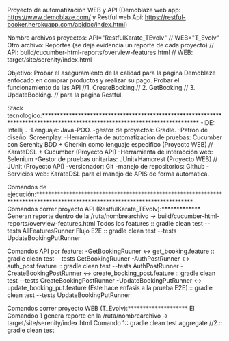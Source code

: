 Proyecto de automatización WEB y API (Demoblaze web app: https://www.demoblaze.com/ y Restful web Api: https://restful-booker.herokuapp.com/apidoc/index.html)

Nombre archivos proyectos: API="RestfulKarate_TEvolv"  // WEB="T_Evolv"
Otro archivo: Reportes (se deja evidencia un reporte de cada proyecto) // API: build/cucumber-html-reports/overview-features.html // WEB: target/site/serenity/index.html

Objetivo: Probar el aseguramiento de la calidad para la pagina Demoblaze enfocado en comprar productos y realizar su pago.
Probar el funcionamiento de las API //1. CreateBooking.// 2. GetBooking.// 3. UpdateBooking. // para la pagina Restful.

Stack tecnologico:****************************************************************************************************************************
-IDE: Intellij .
-Lenguaje: Java-POO.
-gestor de proyectos: Gradle.
-Patron de diseño: Screenplay.
-Herramienta de automatizacion de pruebas: Cucumber con Serenity BDD + Gherkin como lenguaje especifico (Proyecto WEB) // KarateDSL + Cucumber (Proyecto API)
-Herramienta de interacción web: Selenium
-Gestor de pruebas unitarias: JUnit+Hamcrest (Proyecto WEB) // JUnit (Proyecto API)
-versionador: Git
-manejo de repositorios: Github
-Servicios web: KarateDSL para el manejo de APIS de forma automatica.

Comandos de ejecución:****************************************************************************************************************************
Comandos correr proyecto API (RestfulKarate_TEvolv):*************
Generan reporte dentro de la /ruta/nombrearchivo -> build/cucumber-html-reports/overview-features.html
Todos los features :: gradle clean test --tests AllFeaturesRunner
Flujo E2E :: gradle clean test --tests UpdateBookingPutRunner

Comandos API por feature:
-GetBookingRuuner <-> get_booking.feature :: gradle clean test --tests GetBookingRuuner
-AuthPostRunner <-> auth_post.feature :: gradle clean test --tests AuthPostRunner
-CreateBookingPostRunner <-> create_booking_post.feature :: gradle clean test --tests CreateBookingPostRunner
-UpdateBookingPutRunner <-> update_booking_put.feature (Este hace enfasis a la prueba E2E) :: gradle clean test --tests UpdateBookingPutRunner



Comandos correr proyecto WEB (T_Evolv):********************
El Comandoo 1 genera reporte en la /ruta/nombrearchivo -> target/site/serenity/index.html
Comando 1:: gradle clean test aggregate  //2.:: gradle clean test
